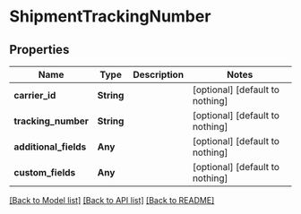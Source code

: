 # ShipmentTrackingNumber


## Properties
Name | Type | Description | Notes
------------ | ------------- | ------------- | -------------
**carrier_id** | **String** |  | [optional] [default to nothing]
**tracking_number** | **String** |  | [optional] [default to nothing]
**additional_fields** | **Any** |  | [optional] [default to nothing]
**custom_fields** | **Any** |  | [optional] [default to nothing]


[[Back to Model list]](../README.md#models) [[Back to API list]](../README.md#api-endpoints) [[Back to README]](../README.md)


